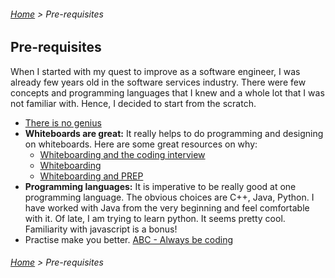 ###### [Home](../../README.md) > Pre-requisites

## Pre-requisites

When I started with my quest to improve as a software engineer, I was already few years old in the software services industry. There were few concepts and programming languages that I knew and a whole lot that I was not familiar with. Hence, I decided to start from the scratch.

* [There is no genius](https://www.youtube.com/watch?v=0SARbwvhupQ)
* **Whiteboards are great:** It really helps to do programming and designing on whiteboards. Here are some great resources on why:
   * [Whiteboarding and the coding interview](https://medium.com/dima-korolev/whiteboard-and-the-coding-interview-9eddf98bde18)
   * [Whiteboarding](https://writing.pupius.co.uk/whiteboarding-4df873dbba2e)
   * [Whiteboarding and PREP](https://medium.freecodecamp.org/before-you-code-remember-to-prep-for-your-coding-interview-2ccfb58147db)
* **Programming languages:** It is imperative to be really good at one programming language. The obvious choices are C++, Java, Python. I have worked with Java from the very beginning and feel comfortable with it. Of late, I am trying to learn python. It seems pretty cool. Familiarity with javascript is a bonus!
* Practise make you better. [ABC - Always be coding](https://medium.com/always-be-coding/abc-always-be-coding-d5f8051afce2)

###### [Home](../../README.md) > Pre-requisites